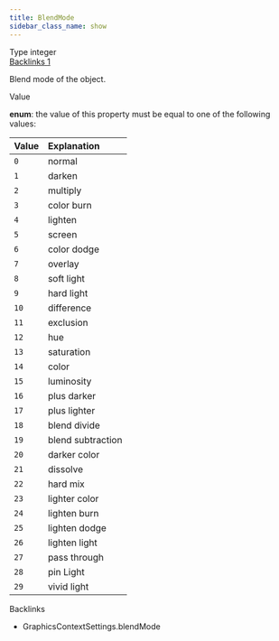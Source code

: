 ```yaml
---
title: BlendMode
sidebar_class_name: show
---
```


<div className="section-badges">

<div class="badge type">
        <span class="label">Type</span>
        <span class="value">integer</span>
      </div>

<a href="#backlinks" class="badge backlinks">
          <span class="label">Backlinks</span>
          <span class="value">1</span>
        </a>

</div>

Blend mode of the object.

<div className="property-item">

Value

<div className="value-description">

**enum**: the value of this property must be equal to one of the following values:

| Value | Explanation                                               |
| :---- | :-------------------------------------------------------- |
| `0`   | <div className="enum-description">normal</div>            |
| `1`   | <div className="enum-description">darken</div>            |
| `2`   | <div className="enum-description">multiply</div>          |
| `3`   | <div className="enum-description">color burn</div>        |
| `4`   | <div className="enum-description">lighten</div>           |
| `5`   | <div className="enum-description">screen</div>            |
| `6`   | <div className="enum-description">color dodge</div>       |
| `7`   | <div className="enum-description">overlay</div>           |
| `8`   | <div className="enum-description">soft light</div>        |
| `9`   | <div className="enum-description">hard light</div>        |
| `10`  | <div className="enum-description">difference</div>        |
| `11`  | <div className="enum-description">exclusion</div>         |
| `12`  | <div className="enum-description">hue</div>               |
| `13`  | <div className="enum-description">saturation</div>        |
| `14`  | <div className="enum-description">color</div>             |
| `15`  | <div className="enum-description">luminosity</div>        |
| `16`  | <div className="enum-description">plus darker</div>       |
| `17`  | <div className="enum-description">plus lighter</div>      |
| `18`  | <div className="enum-description">blend divide</div>      |
| `19`  | <div className="enum-description">blend subtraction</div> |
| `20`  | <div className="enum-description">darker color</div>      |
| `21`  | <div className="enum-description">dissolve</div>          |
| `22`  | <div className="enum-description">hard mix</div>          |
| `23`  | <div className="enum-description">lighter color</div>     |
| `24`  | <div className="enum-description">lighten burn</div>      |
| `25`  | <div className="enum-description">lighten dodge</div>     |
| `26`  | <div className="enum-description">lighten light</div>     |
| `27`  | <div className="enum-description">pass through</div>      |
| `28`  | <div className="enum-description">pin Light</div>         |
| `29`  | <div className="enum-description">vivid light</div>       |

</div>

</div>

<div id="backlinks" className="section-backlinks">

<div className="backlinks-title">Backlinks</div>

<ul className="backlinks-list">

<li className="backlink">
      <Link to='/specs/vectorgraphics/graphics-context-settings#blendmode'>GraphicsContextSettings.blendMode</Link>
      </li>

</ul>

</div>
